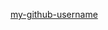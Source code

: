 <!-- Please use Markdown to create a link to your Github profile using either your name or github user name as the text, and place your name alphabetically on this page. -->
[my-github-username](https://github.com/my-github-username)